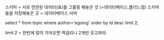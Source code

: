 
스키마 = 서로 연관된 데이터(표)를 그룹핑 해놓은 것 (=데이터베이스,폴더느낌)
스키마들을 저장해놓은 곳 = 데이터베이스 서버


select * from topic where author='egoing' order by id desc limit 2;

limit 2 = 한번에 많이 가져오면 렉걸리니 2개만 갖고와라.

